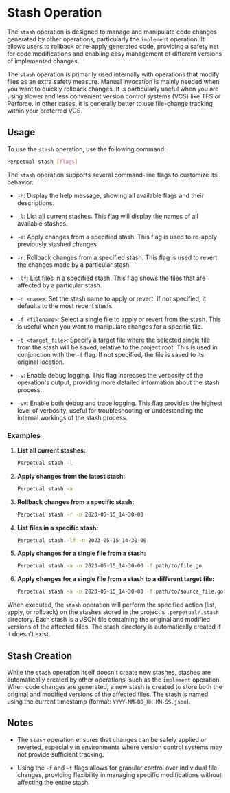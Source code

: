 # Stash Operation

The `stash` operation is designed to manage and manipulate code changes generated by other operations, particularly the `implement` operation. It allows users to rollback or re-apply generated code, providing a safety net for code modifications and enabling easy management of different versions of implemented changes.

The `stash` operation is primarily used internally with operations that modify files as an extra safety measure. Manual invocation is mainly needed when you want to quickly rollback changes. It is particularly useful when you are using slower and less convenient version control systems (VCS) like TFS or Perforce. In other cases, it is generally better to use file-change tracking within your preferred VCS.

## Usage

To use the `stash` operation, use the following command:

```sh
Perpetual stash [flags]
```

The `stash` operation supports several command-line flags to customize its behavior:

- `-h`: Display the help message, showing all available flags and their descriptions.

- `-l`: List all current stashes. This flag will display the names of all available stashes.

- `-a`: Apply changes from a specified stash. This flag is used to re-apply previously stashed changes.

- `-r`: Rollback changes from a specified stash. This flag is used to revert the changes made by a particular stash.

- `-lf`: List files in a specified stash. This flag shows the files that are affected by a particular stash.

- `-n <name>`: Set the stash name to apply or revert. If not specified, it defaults to the most recent stash.

- `-f <filename>`: Select a single file to apply or revert from the stash. This is useful when you want to manipulate changes for a specific file.

- `-t <target_file>`: Specify a target file where the selected single file from the stash will be saved, relative to the project root. This is used in conjunction with the `-f` flag. If not specified, the file is saved to its original location.

- `-v`: Enable debug logging. This flag increases the verbosity of the operation's output, providing more detailed information about the stash process.

- `-vv`: Enable both debug and trace logging. This flag provides the highest level of verbosity, useful for troubleshooting or understanding the internal workings of the stash process.

### Examples

1. **List all current stashes:**

   ```sh
   Perpetual stash -l
   ```

2. **Apply changes from the latest stash:**

   ```sh
   Perpetual stash -a
   ```

3. **Rollback changes from a specific stash:**

   ```sh
   Perpetual stash -r -n 2023-05-15_14-30-00
   ```

4. **List files in a specific stash:**

   ```sh
   Perpetual stash -lf -n 2023-05-15_14-30-00
   ```

5. **Apply changes for a single file from a stash:**

   ```sh
   Perpetual stash -a -n 2023-05-15_14-30-00 -f path/to/file.go
   ```

6. **Apply changes for a single file from a stash to a different target file:**

   ```sh
   Perpetual stash -a -n 2023-05-15_14-30-00 -f path/to/source_file.go -t path/to/target_file.go
   ```

When executed, the `stash` operation will perform the specified action (list, apply, or rollback) on the stashes stored in the project's `.perpetual/.stash` directory. Each stash is a JSON file containing the original and modified versions of the affected files. The stash directory is automatically created if it doesn't exist.

## Stash Creation

While the `stash` operation itself doesn't create new stashes, stashes are automatically created by other operations, such as the `implement` operation. When code changes are generated, a new stash is created to store both the original and modified versions of the affected files. The stash is named using the current timestamp (format: `YYYY-MM-DD_HH-MM-SS.json`).

## Notes

- The `stash` operation ensures that changes can be safely applied or reverted, especially in environments where version control systems may not provide sufficient tracking.

- Using the `-f` and `-t` flags allows for granular control over individual file changes, providing flexibility in managing specific modifications without affecting the entire stash.
